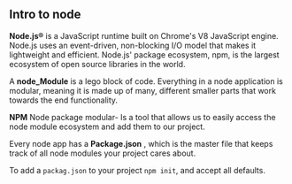 
## Intro to node

__Node.js®__ is a JavaScript runtime built on Chrome's V8 JavaScript engine. Node.js uses an event-driven, non-blocking I/O model that makes it lightweight and efficient. Node.js' package ecosystem, npm, is the largest ecosystem of open source libraries in the world.

A __node_Module__ is a lego block of code. Everything in a node application is modular, meaning it is made up of many, different smaller parts that work towards the end functionality.


__NPM__ Node package modular- Is a tool that allows us to easily access the node module ecosystem and add them to our project.

Every node app has a __Package.json__ , which is the master file that keeps track of all node modules your project cares about.

To add a `packag.json` to your project `npm init`, and accept all defaults. 
